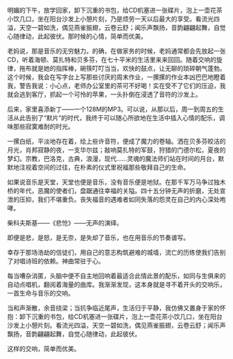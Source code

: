 ---
---
明媚的下午，放学回家，卸下沉重的书包，给CD机塞进一张碟片，泡上一壶花茶小饮几口，坐在阳台沙发上小憩片刻，乃是烦劳一天以后最大的享受。看流光四溢，天空一碧如洗，偶见燕雀振翅，云卷云舒；闻乐声飘扬，音韵翩翩起舞，自觉心随律动，此起彼伏。那时候的心情，简单而优美。

老妈说，那是音乐的无穷魅力。的确，在做家务的时候，老妈通常都会先放起一张CD，听着海顿、莫扎特和贝多芬，在七十平米的生活里来来回回。随着交响的旋律，拖布就是她的指挥棒，碗筷叮叮当当，欢快的鼓点，让无聊的琐碎朝气蓬勃。这个时候，我会在写字台上写那些讨厌的周末作业，一摞摞的作业本凶巴巴地瞪着我，警告我说：小心点，老师办公室里的茶可不好喝！实在受不了它们的压迫，我就会逃到客厅，抓起一个可怜的苹果，一头扑倒在浸透了音符的沙发上。

后来，家里喜添新丁——一个128M的MP3。可以说，从那以后，周一到周五的生活从此告别了“默片”的时代，我终于可以随心所欲地在生活中插入心情的配乐，调味那些寂寞难耐的时光。

一摞白纸，平淡地存在着，绘上些许音符，便成了魔力的卷轴。洒在贝多芬皎洁的月光，肖邦寂静的夜，一支华尔兹；敲响莫扎特的军鼓，狩猎的门德尔松，夏夜的梦幻。宗教，巴洛克，古典，浪漫，现代……灵魂的魔法师们站在时间的月台，默默地注视着空间的过往，在朴素的仪式里祝福那些敬拜自己的生命。

如果说音乐是天堂，天堂也便是音乐，没有音乐便是地狱。在那千军万马争过独木桥的年代，恶魔的使者们，盘踞通往幸福的关隘。四十五分钟无声的折磨，无处宣泄的压抑，我们不堪重负。丧失福音的遇难者如同失落的怨灵在自己的内心深处咆哮。

柴科夫斯基——《悲怆》——无声的演绎。

即便是悲，是怒，是无奈，是失却了音乐，也在用音乐的节奏谱写。

幸存于那场浩劫的信徒们，用自己的意志构筑避难的城墙，流亡的历练使我们告别了对唱诗班的依赖。神曲常驻于心。

每当嘈杂消匿，头脑中便不自主地回响着最适合此情此景的配乐，如同与生俱来的自动点唱机，翻阅着海量的曲库。我渐渐发现，这本身就是寻不着开头的交响乐，一首生命与音乐的交响。

当和声渐散，余音绕梁；当抗争临近尾声，生活归于平静，我仿佛又置身于家的怀抱：卸下沉重的书包，给CD机塞进一张碟片，泡上一壶花茶小饮几口，坐在阳台沙发上小憩片刻。看流光四溢，天空一碧如洗，偶见燕雀振翅，云卷云舒；闻乐声飘扬，音韵翩翩起舞，自觉心随律动，此起彼伏。

这样的交响，简单而优美。